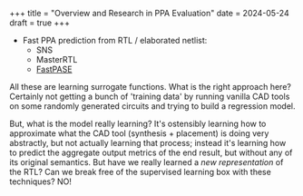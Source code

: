 +++
title = "Overview and Research in PPA Evaluation"
date = 2024-05-24
draft = true
+++

- Fast PPA prediction from RTL / elaborated netlist:
  - SNS
  - MasterRTL
  - [FastPASE](https://ieeexplore.ieee.org/stamp/stamp.jsp?tp=&arnumber=10528750&tag=1)

All these are learning surrogate functions.
What is the right approach here?
Certainly not getting a bunch of 'training data' by running vanilla CAD tools on some randomly generated circuits and trying to build a regression model.

But, what is the model really learning? It's ostensibly learning how to approximate what the CAD tool (synthesis + placement) is doing very abstractly, but not actually learning that process; instead it's learning how to predict the aggregate output metrics of the end result, but without any of its original semantics. But have we really learned a *new representation* of the RTL? Can we break free of the supervised learning box with these techniques? NO!
